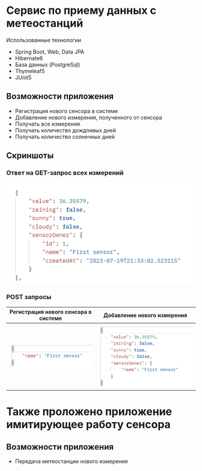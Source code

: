# Сервис по приему данных с метеостанций
Использованные технологии

* Spring Boot, Web, Data JPA
* Hibernate6
* База данных (PostgreSql)
* Thymeleaf5
* JUnit5

## Возможности приложения
* Регистрация нового сенсора в системе
* Добавление нового измерения, полученного от сенсора
* Получать все измерения
* Получать количество дождливых дней
* Получать количество солнечных дней


## Скриншоты
### Ответ на GET-запрос всех измерений
![Index](screens/measurements.png)

### POST запросы
Регистрация нового сенсора в системе      |  Добавление нового измерения
:------------------------:|:-------------------------:
![](screens/registration.png)    |  ![](screens/add.png)

# Также проложено приложение имитирующее работу сенсора

## Возможности приложения
* Передача метеостанции нового измерения